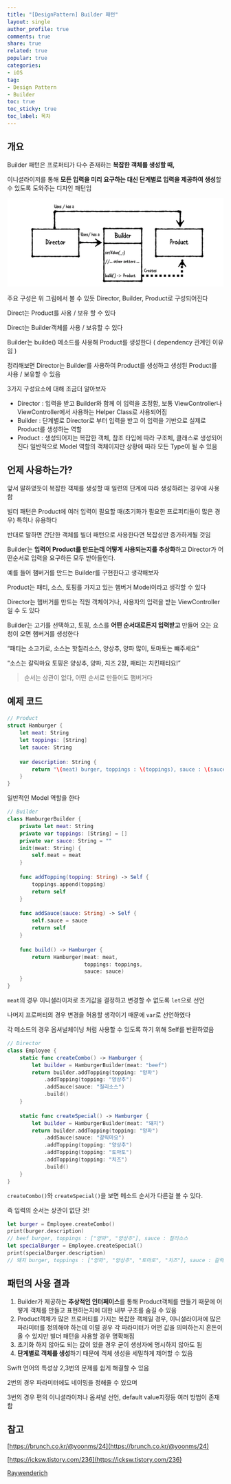 ```yaml
---
title: "[DesignPattern] Builder 패턴"
layout: single
author_profile: true
comments: true
share: true
related: true
popular: true
categories:
- iOS
tag:
- Design Pattern
- Builder
toc: true
toc_sticky: true
toc_label: 목차
---
```


## 개요

Builder 패턴은 프로퍼티가 다수 존재하는 **복잡한 객체를 생성할 때,**

이니셜라이저를 통해 **모든 입력을 미리 요구하는 대신 단계별로 입력을 제공하여 생성**할 수 있도록 도와주는 디자인 패턴임

![builder_diagram.png](/assets/images/Posts/iOS/2022-01-05-builder/builder_diagram.png)

주요 구성은 위 그림에서 볼 수 있듯 Director, Builder, Product로 구성되어진다

Direct는 Product를 사용 / 보유 할 수 있다

Direct는 Builder객체를 사용 / 보유할 수 있다

Builder는 builde() 메소드를 사용해 Product를 생성한다 ( dependency 관계인 이유임 )

정리해보면 Director는 Builder를 사용하여 Product를 생성하고 생성된 Product를 사용 / 보유할 수 있음

3가지 구성요소에 대해 조금더 알아보자

- Director : 입력을 받고 Builder와 함께 이 입력을 조정함, 보통 ViewController나 ViewController에서 사용하는 Helper Class로 사용되어짐
- Builder : 단계별로 Director로 부터 입력을 받고 이 입력을 기반으로 실제로 Product를 생성하는 역할
- Product : 생성되어지는 복잡한 객체, 참조 타입에 따라 구조체, 클래스로 생성되어진다
일반적으로 Model 역할의 객체이지만 상황에 따라 모든 Type이 될 수 있음

## 언제 사용하는가?

앞서 말하였듯이 복잡한 객체를 생성할 때 일련의 단계에 따라 생성하려는 경우에 사용함

빌더 패턴은 Product에 여러 입력이 필요할 때(초기화가 필요한 프로퍼티들이 많은 경우) 특히나 유용하다

반대로 말하면 간단한 객체를 빌더 패턴으로 사용한다면 복잡성만 증가하게될 것임

Builder는 **입력이 Product를 만드는데 어떻게 사용되는지를 추상화**하고 Director가 어떤순서로 입력을 요구하든 모두 받아들인다.

예를 들어 햄버거를 만드는 Builder를 구현한다고 생각해보자

Product는 패티, 소스, 토핑를 가지고 있는 햄버거 Model이라고 생각할 수 있다

Director는 햄버거를 만드는 직원 객체이거나, 사용자의 입력을 받는 ViewController일 수 도 있다

Builder는 고기를 선택하고, 토핑, 소스를 **어떤 순서대로든지 입력받고** 만들어 오는 요청이 오면 햄버거를 생성한다

“패티는 소고기로, 소스는 핫칠리소스, 양상추, 양파 많이, 토마토는 뺴주세요”

“소스는 갈릭마요 토핑은 양상추, 양파, 치즈 2장, 패티는 치킨패티요!”

> 순서는 상관이 없다, 어떤 순서로 만들어도 햄버거다
> 

## 예제 코드

```swift
// Product
struct Hamburger {
    let meat: String
    let toppings: [String]
    let sauce: String
    
    var description: String {
        return "\(meat) burger, toppings : \(toppings), sauce : \(sauce)"
    }
}
```

일반적인 Model 역할을 한다

```swift
// Builder
class HamburgerBuilder {
    private let meat: String
    private var toppings: [String] = []
    private var sauce: String = ""
    init(meat: String) {
        self.meat = meat
    }
    
    func addTopping(topping: String) -> Self {
        toppings.append(topping)
        return self
    }
    
    func addSauce(sauce: String) -> Self {
        self.sauce = sauce
        return self
    }
    
    func build() -> Hamburger {
        return Hamburger(meat: meat,
                         toppings: toppings,
                         sauce: sauce)
    }
}
```

`meat`의 경우 이니셜라이저로 초기값을 결정하고 변경할 수 없도록 `let`으로 선언

나머지 프로퍼티의 경우 변경을 허용할 생각이기 때문에 `var`로 선언하였다

각 메소드의 경우 옵셔널체이닝 처럼 사용할 수 있도록 하기 위해 Self를 반환하였음

```swift
// Director
class Employee {
    static func createCombo() -> Hamburger {
        let builder = HamburgerBuilder(meat: "beef")
        return builder.addTopping(topping: "양파")
            .addTopping(topping: "양상추")
            .addSauce(sauce: "칠리소스")
            .build()
    }
    
    static func createSpecial() -> Hamburger {
        let builder = HamburgerBuilder(meat: "돼지")
        return builder.addTopping(topping: "양파")
            .addSauce(sauce: "갈릭마요")
            .addTopping(topping: "양상추")
            .addTopping(topping: "토마토")
            .addTopping(topping: "치즈")
            .build()
    }
}
```

`createCombo()`와 `createSpecial()`을 보면 메소드 순서가 다른걸 볼 수 있다.

즉 입력의 순서는 상관이 없단 것!

```swift
let burger = Employee.createCombo()
print(burger.description)
// beef burger, toppings : ["양파", "양상추"], sauce : 칠리소스
let specialBurger = Employee.createSpecial()
print(specialBurger.description)
// 돼지 burger, toppings : ["양파", "양상추", "토마토", "치즈"], sauce : 갈릭마요
```

## 패턴의 사용 결과

1. Builder가 제공하는 **추상적인 인터페이스**를 통해 Product객체를 만들기 때문에 어떻게 객체를 만들고 표현하는지에 대한 내부 구조를 숨길 수 있음
2. Product객체가 많은 프로퍼티를 가지는 복잡한 객체일 경우, 이니셜라이저에 많은 파라미터를 정의해야 하는데 이럴 경우 각 파라미터가 어떤 값을 의미하는지 혼돈이 올 수 있지만 빌더 패턴을 사용할 경우 명확해짐
3. 초기화 하지 않아도 되는 값이 있을 경우 굳이 생성자에 명시하지 않아도 됨
4. **단계별로 객체를 생성**하기 때문에 객체 생성을 세밀하게 제어할 수 있음

Swift 언어의 특성상 2,3번의 문제를 쉽게 해결할 수 있음

2번의 경우 파라미터에도 네이밍을 정해줄 수 있으며

3번의 경우 편의 이니셜라이저나 옵셔널 선언, default value지정등 여러 방법이 존재함

## 참고

[https://brunch.co.kr/@yoonms/24](https://brunch.co.kr/@yoonms/24)

[https://icksw.tistory.com/236](https://icksw.tistory.com/236)

[Raywenderich](https://www.raywenderlich.com/books/design-patterns-by-tutorials/v3.0/chapters/9-builder-pattern)
